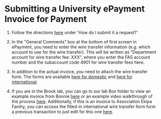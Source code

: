 # Submitting a University ePayment Invoice for Payment

1.	Follow the directions [here](https://finserv.uchicago.edu/sites/finserv.uchicago.edu/files/uploads/Documents/pdf/ePayment%20Request%20QRC.pdf) under 'How do I submit it a request?'

2. In the "General Comments" box at the bottom of first screen in ePayment, you need to enter the wire transfer information (e.g. which account to use for the wire transfer). This will be written as "Department account for wire transfer fee: XXX", where you enter the FAS account number and the subaccount code 4901 for wire transfer fees here.

3. In addition to the actual invoice, you need to attach the wire transfer form. The forms are available [here for domestic](https://finserv.uchicago.edu/sites/finserv.uchicago.edu/files/uploads/Documents/pdf/wire_transfer_domestic_1.pdf) and [here for international](https://finserv.uchicago.edu/sites/finserv.uchicago.edu/files/uploads/Documents/pdf/wire_transfer_international.pdf).

4. If you are in the Brook lab, you can go to our lab Box folder to view an example invoice from Bonnie [here](https://uchicago.app.box.com/file/1359149553401?s=q9ftz4wduv8itvwoai5fx5v1sshr87b7) or an example video walkthrough of the process [here](https://uchicago.app.box.com/file/1359178103282). Additionally, if this is an invoice to Association Ekipa Fanihy, you can access the filled-in international wire transfer form form a previous transaction to just edit for this one [here](https://uchicago.app.box.com/file/1359166879130).


